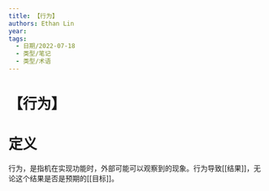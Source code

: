 ```yaml
---
title: 【行为】
authors: Ethan Lin
year:
tags:
  - 日期/2022-07-18 
  - 类型/笔记 
  - 类型/术语 
---
```



# 【行为】







# 定义

行为，是指机在实现功能时，外部可能可以观察到的现象。行为导致[[结果]]，无论这个结果是否是预期的[[目标]]。